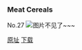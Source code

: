 ### Meat Cereals
No.27
![图片不见了~~~](https://imgs.xkcd.com/comics/meat_cereals.jpg)

[原址](https://xkcd.com//27) [下载](https://imgs.xkcd.com/comics/meat_cereals.jpg)

